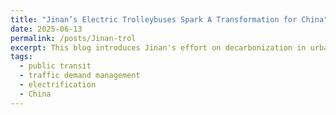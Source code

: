 ```yaml
---
title: "Jinan’s Electric Trolleybuses Spark A Transformation for China"
date: 2025-06-13
permalink: /posts/Jinan-trol
excerpt: This blog introduces Jinan's effort on decarbonization in urban transport field. Jinan, the capital of Shandong province, has transformed its public transport by integrating a new dual-power **trolleybus** system into its existing **Bus Rapid Transit (BRT)** network. This innovative project, supported by a $336 million loan from the Asian Development Bank, aims to combat traffic congestion and reduce emissions. These modern trolleybuses can run on both overhead wires and battery power, offering greater flexibility and lower operational costs. The initiative is a cornerstone of the city’s broader low-emission zone strategy, which also includes improving walking and cycling networks. By 2023, Jinan’s green travel mode share had reached over 75%. See more information on [ITDP's official website](https://itdp.org/2025/06/13/jinans-electric-trolleybuses-spark-a-transformation-for-china-stmagazine-36/).
tags:
  - public transit
  - traffic demand management
  - electrification
  - China
---
```


